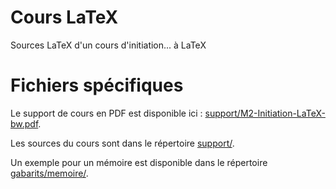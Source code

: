 # Cours LaTeX

Sources LaTeX d'un cours d'initiation... à LaTeX

# Fichiers spécifiques

Le support de cours en PDF est disponible ici :
[support/M2-Initiation-LaTeX-bw.pdf](support/M2-Initiation-LaTeX-bw.pdf).

Les sources du cours sont dans le répertoire [support/](support/).

Un exemple pour un mémoire est disponible dans le répertoire
[gabarits/memoire/](gabarits/memoire/).


